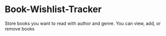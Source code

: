 # Book-Wishlist-Tracker
Store books you want to read with author and genre. You can view, add, or remove books
